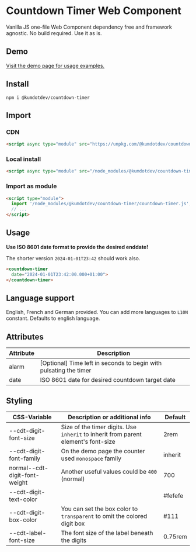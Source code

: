 # Countdown Timer Web Component

Vanilla JS one-file Web Component dependency free and framework agnostic. No build required. Use it as is.

## Demo

[Visit the demo page for usage examples.](https://kumdotdev.github.io/countdown-timer/)

## Install

```
npm i @kumdotdev/countdown-timer
```

## Import
### CDN
```HTML
<script async type="module" src="https://unpkg.com/@kumdotdev/countdown-timer/countdown-timer.js"></script>
```

### Local install
```HTML
<script async type="module" src="/node_modules/@kumdotdev/countdown-timer/countdown-timer.js"></script>
```

### Import as module
```HTML
<script type="module">
  import '/node_modules/@kumdotdev/countdown-timer/countdown-timer.js';
  // ...
</script>
```

## Usage

**Use ISO 8601 date format to provide the desired enddate!**

The shorter version `2024-01-01T23:42` should work also.

```HTML
<countdown-timer 
  date="2024-01-01T23:42:00.000+01:00">
</countdown-timer>
```

## Language support

English, French and German provided. You can add more languages to `L10N` constant. Defaults to english language. 

## Attributes

Attribute |  Description
--- | ---
alarm | [Optional] Time left in seconds to begin with pulsating the timer
date | ISO 8601 date for desired countdown target date

## Styling

CSS-Variable |  Description or additional info | Default
--- | --- | ---
--cdt-digit-font-size | Size of the timer digits. Use `inherit` to inherit from parent element's font-size | 2rem
--cdt-digit-font-family | On the demo page the counter used `monospace` family | inherit
normal--cdt-digit-font-weight | Another useful values could be `400` (normal) | 700
--cdt-digit-text-color | | #fefefe
--cdt-digit-box-color | You can set the box color to `transparent` to omit the colored digit box | #111
--cdt-label-font-size | The font size of the label beneath the digits | 0.75rem
